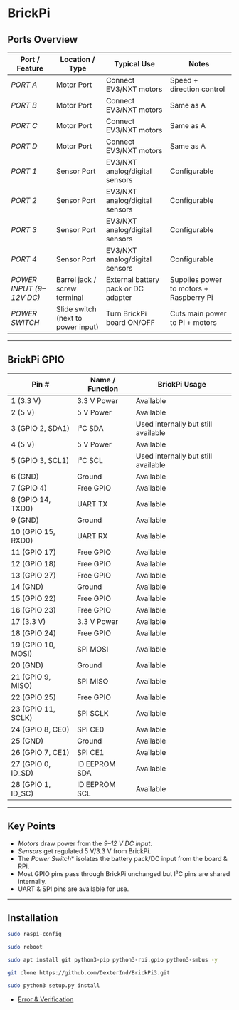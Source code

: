 # BrickPi

## Ports Overview

| Port / Feature | Location / Type | Typical Use | Notes |
|----------------|-----------------|-------------|--------|
| *PORT A* | Motor Port | Connect EV3/NXT motors | Speed + direction control |
| *PORT B* | Motor Port | Connect EV3/NXT motors | Same as A |
| *PORT C* | Motor Port | Connect EV3/NXT motors | Same as A |
| *PORT D* | Motor Port | Connect EV3/NXT motors | Same as A |
| *PORT 1* | Sensor Port | EV3/NXT analog/digital sensors | Configurable |
| *PORT 2* | Sensor Port | EV3/NXT analog/digital sensors | Configurable |
| *PORT 3* | Sensor Port | EV3/NXT analog/digital sensors | Configurable |
| *PORT 4* | Sensor Port | EV3/NXT analog/digital sensors | Configurable |
| *POWER INPUT (9–12V DC)* | Barrel jack / screw terminal | External battery pack or DC adapter | Supplies power to motors + Raspberry Pi |
| *POWER SWITCH* | Slide switch (next to power input) | Turn BrickPi board ON/OFF | Cuts main power to Pi + motors |

---

## BrickPi GPIO

| Pin # | Name / Function | BrickPi Usage |
|-------|-----------------|---------------|
| 1 (3.3 V) | 3.3 V Power | Available |
| 2 (5 V) | 5 V Power | Available |
| 3 (GPIO 2, SDA1) | I²C SDA | Used internally but still available |
| 4 (5 V) | 5 V Power | Available |
| 5 (GPIO 3, SCL1) | I²C SCL | Used internally but still available |
| 6 (GND) | Ground | Available |
| 7 (GPIO 4) | Free GPIO | Available |
| 8 (GPIO 14, TXD0) | UART TX | Available |
| 9 (GND) | Ground | Available |
| 10 (GPIO 15, RXD0) | UART RX | Available |
| 11 (GPIO 17) | Free GPIO | Available |
| 12 (GPIO 18) | Free GPIO | Available |
| 13 (GPIO 27) | Free GPIO | Available |
| 14 (GND) | Ground | Available |
| 15 (GPIO 22) | Free GPIO | Available |
| 16 (GPIO 23) | Free GPIO | Available |
| 17 (3.3 V) | 3.3 V Power | Available |
| 18 (GPIO 24) | Free GPIO | Available |
| 19 (GPIO 10, MOSI) | SPI MOSI | Available |
| 20 (GND) | Ground | Available |
| 21 (GPIO 9, MISO) | SPI MISO | Available |
| 22 (GPIO 25) | Free GPIO | Available |
| 23 (GPIO 11, SCLK) | SPI SCLK | Available |
| 24 (GPIO 8, CE0) | SPI CE0 | Available |
| 25 (GND) | Ground | Available |
| 26 (GPIO 7, CE1) | SPI CE1 | Available |
| 27 (GPIO 0, ID_SD) | ID EEPROM SDA | Available |
| 28 (GPIO 1, ID_SC) | ID EEPROM SCL | Available |

---

## Key Points  
- *Motors* draw power from the *9–12 V DC input*.  
- *Sensors* get regulated 5 V/3.3 V from BrickPi.  
- The *Power Switch** isolates the battery pack/DC input from the board & RPi.  
- Most GPIO pins pass through BrickPi unchanged but I²C pins are shared internally.  
- UART & SPI pins are available for use.  

---

## Installation  
```bash
sudo raspi-config
```
```bash
sudo reboot
```
```bash
sudo apt install git python3-pip python3-rpi.gpio python3-smbus -y
```
```bash
git clone https://github.com/DexterInd/BrickPi3.git
```
```bash
sudo python3 setup.py install
```
- [Error & Verification](https://github.com/RISHABH12005/BrickPi/blob/main/error.sh)
